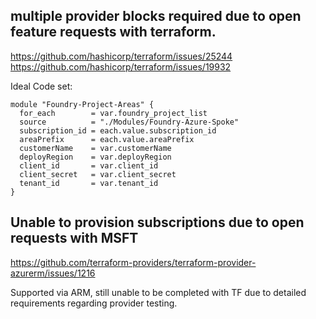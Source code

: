 ## multiple provider blocks required due to open feature requests with terraform. 
https://github.com/hashicorp/terraform/issues/25244
https://github.com/hashicorp/terraform/issues/19932

Ideal Code set:

```
module "Foundry-Project-Areas" {
  for_each        = var.foundry_project_list
  source          = "./Modules/Foundry-Azure-Spoke"
  subscription_id = each.value.subscription_id
  areaPrefix      = each.value.areaPrefix
  customerName    = var.customerName
  deployRegion    = var.deployRegion
  client_id       = var.client_id
  client_secret   = var.client_secret
  tenant_id       = var.tenant_id
}
```


## Unable to provision subscriptions due to open requests with MSFT
https://github.com/terraform-providers/terraform-provider-azurerm/issues/1216

Supported via ARM, still unable to be completed with TF due to detailed requirements regarding provider testing.